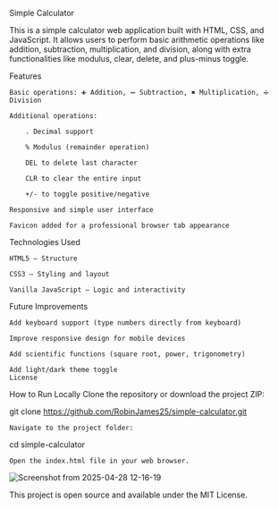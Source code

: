 Simple Calculator

This is a simple calculator web application built with HTML, CSS, and JavaScript.
It allows users to perform basic arithmetic operations like addition, subtraction, multiplication, and division, along with extra functionalities like modulus, clear, delete, and plus-minus toggle.

 Features

    Basic operations: ➕ Addition, ➖ Subtraction, ✖️ Multiplication, ➗ Division

    Additional operations:

        . Decimal support

        % Modulus (remainder operation)

        DEL to delete last character

        CLR to clear the entire input

        +/- to toggle positive/negative

    Responsive and simple user interface

    Favicon added for a professional browser tab appearance

Technologies Used

    HTML5 – Structure

    CSS3 – Styling and layout

    Vanilla JavaScript – Logic and interactivity

 Future Improvements 

    Add keyboard support (type numbers directly from keyboard)

    Improve responsive design for mobile devices

    Add scientific functions (square root, power, trigonometry)

    Add light/dark theme toggle
    License

How to Run Locally
    Clone the repository or download the project ZIP:

git clone https://github.com/RobinJames25/simple-calculator.git

    Navigate to the project folder:

cd simple-calculator

    Open the index.html file in your web browser.

![Screenshot from 2025-04-28 12-16-19](https://github.com/user-attachments/assets/99da70af-90d9-46b5-9538-b62cfda894bd)

This project is open source and available under the MIT License.
